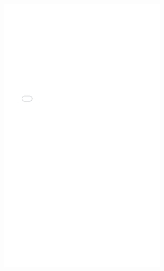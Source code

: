 <embed src="[https://yourusername.github.io/filename.pdf](https://github.com/apanthari/Indeed_Job_Scrape/blob/main/Data%20Analytics%20Final%20Report.pdf)" width="100%" height="850px"/>

